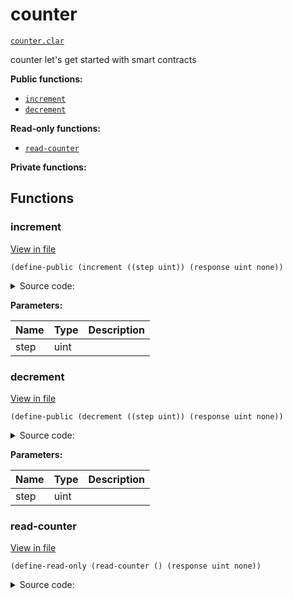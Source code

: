 # counter

[`counter.clar`](../contracts/counter.clar)

counter let's get started with smart contracts

**Public functions:**

- [`increment`](#increment)
- [`decrement`](#decrement)

**Read-only functions:**

- [`read-counter`](#read-counter)

**Private functions:**

## Functions

### increment

[View in file](../contracts/counter.clar#L5)

`(define-public (increment ((step uint)) (response uint none))`

<details>
  <summary>Source code:</summary>

```clarity
(define-public (increment (step uint))
    (let ((new-val (+ step (var-get counter)))) 
        ;; #[allow(unchecked_data)]
        (var-set counter new-val)
        (print { object: "counter", action: "incremented", value: new-val })
        (ok new-val)))
```

</details>

**Parameters:**

| Name | Type | Description |
| ---- | ---- | ----------- |
| step | uint |             |

### decrement

[View in file](../contracts/counter.clar#L12)

`(define-public (decrement ((step uint)) (response uint none))`

<details>
  <summary>Source code:</summary>

```clarity
(define-public (decrement (step uint))
    (let ((new-val (- (var-get counter) step))) 
        ;; #[allow(unchecked_data)]
        (var-set counter new-val)
        (print { object: "counter", action: "decremented", value: new-val })
        (ok new-val)))
```

</details>

**Parameters:**

| Name | Type | Description |
| ---- | ---- | ----------- |
| step | uint |             |

### read-counter

[View in file](../contracts/counter.clar#L19)

`(define-read-only (read-counter () (response uint none))`

<details>
  <summary>Source code:</summary>

```clarity
(define-read-only (read-counter)
    (ok (var-get counter)))
```

</details>
